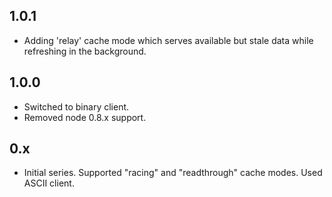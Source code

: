 ## 1.0.1

- Adding 'relay' cache mode which serves available but stale data while refreshing in the background.

## 1.0.0

- Switched to binary client.
- Removed node 0.8.x support.

## 0.x

- Initial series. Supported "racing" and "readthrough" cache modes. Used ASCII client.
